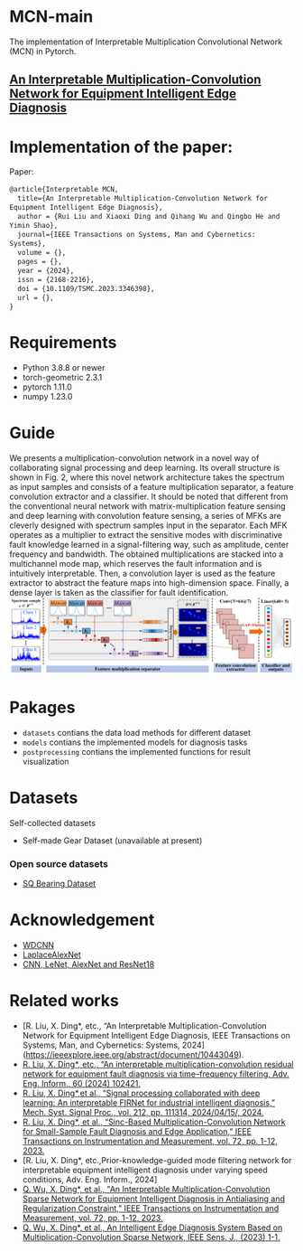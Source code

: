 # MCN-main
The implementation of Interpretable Multiplication Convolutional Network (MCN) in Pytorch.
## [An Interpretable Multiplication-Convolution Network for Equipment Intelligent Edge Diagnosis](https://ieeexplore.ieee.org/document/10443049)

# Implementation of the paper:
Paper:
```
@article{Interpretable MCN,
  title={An Interpretable Multiplication-Convolution Network for Equipment Intelligent Edge Diagnosis},
  author = {Rui Liu and Xiaoxi Ding and Qihang Wu and Qingbo He and Yimin Shao},
  journal={IEEE Transactions on Systems, Man and Cybernetics: Systems},
  volume = {},
  pages = {},
  year = {2024},
  issn = {2168-2216},
  doi = {10.1109/TSMC.2023.3346398},
  url = {},
}
```
# Requirements
* Python 3.8.8 or newer
* torch-geometric 2.3.1
* pytorch  1.11.0
* numpy  1.23.0

# Guide 
We presents a multiplication-convolution network in a novel way of collaborating signal processing and deep learning. Its overall structure is shown in Fig. 2, where this novel network architecture takes the spectrum as input samples and consists of a feature multiplication separator, a feature convolution extractor and a classifier.  It should be noted that different from the conventional neural network with matrix-multiplication feature sensing and deep learning with convolution feature sensing, a series of MFKs are cleverly designed with spectrum samples input in the separator. Each MFK operates as a multiplier to extract the sensitive modes with discriminative fault knowledge learned in a signal-filtering way, such as amplitude, center frequency and bandwidth. The obtained multiplications are stacked into a multichannel mode map, which reserves the fault information and is intuitively interpretable. Then, a convolution layer is used as the feature extractor to abstract the feature maps into high-dimension space. Finally, a dense layer is taken as the classifier for fault identification.
![MCN](https://github.com/CQU-BITS/MCN-main/blob/main/GA.png)

# Pakages
* `datasets` contians the data load methods for different dataset
* `models` contians the implemented models for diagnosis tasks
* `postprocessing` contians the implemented functions for result visualization

# Datasets
Self-collected datasets
* Self-made Gear Dataset (unavailable at present)
### Open source datasets
* [SQ Bearing Dataset](https://github.com/Lvhaixin/SQdataset)

# Acknowledgement
* [WDCNN](https://www.mdpi.com/1424-8220/17/2/425)
* [LaplaceAlexNet](https://github.com/HazeDT/WaveletKernelNet)
* [CNN, LeNet, AlexNet and ResNet18](https://github.com/HazeDT/DL-based-Intelligent-Diagnosis-Benchmark)

# Related works
* [R. Liu, X. Ding*, etc., “An Interpretable Multiplication-Convolution Network for Equipment Intelligent Edge Diagnosis, IEEE Transactions on Systems, Man, and Cybernetics: Systems, 2024] (https://ieeexplore.ieee.org/abstract/document/10443049).
* [R. Liu, X. Ding*, etc., “An interpretable multiplication-convolution residual network for equipment fault diagnosis via time–frequency filtering, Adv. Eng. Inform., 60 (2024) 102421.](https://www.sciencedirect.com/science/article/pii/S1474034624000697)
* [R. Liu, X. Ding*,et al., “Signal processing collaborated with deep learning: An interpretable FIRNet for industrial intelligent diagnosis,” Mech. Syst. Signal Proc., vol. 212, pp. 111314, 2024/04/15/, 2024.](https://www.sciencedirect.com/science/article/pii/S0888327024002127?via%3Dihub#m0005)
* [R. Liu, X. Ding*, et al., “Sinc-Based Multiplication-Convolution Network for Small-Sample Fault Diagnosis and Edge Application,” IEEE Transactions on Instrumentation and Measurement, vol. 72, pp. 1-12, 2023.](https://ieeexplore.ieee.org/document/10266990)
* [R. Liu, X. Ding*, etc.,Prior-knowledge-guided mode filtering network for interpretable equipment intelligent diagnosis under varying speed conditions, Adv. Eng. Inform., 2024]
* [Q. Wu, X. Ding*, et al., "An Interpretable Multiplication-Convolution Sparse Network for Equipment Intelligent Diagnosis in Antialiasing and Regularization Constraint," IEEE Transactions on Instrumentation and Measurement, vol. 72, pp. 1-12, 2023.](https://ieeexplore.ieee.org/document/10108914)
* [Q. Wu, X. Ding*, et al., An Intelligent Edge Diagnosis System Based on Multiplication-Convolution Sparse Network, IEEE Sens. J., (2023) 1-1.](https://ieeexplore.ieee.org/document/10227888)

